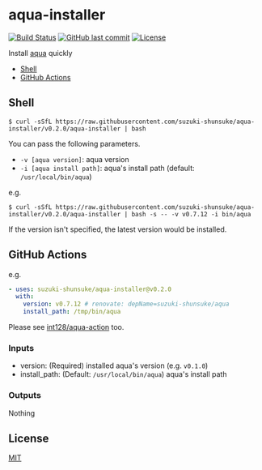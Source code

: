 # aqua-installer

[![Build Status](https://github.com/suzuki-shunsuke/aqua-installer/workflows/test/badge.svg)](https://github.com/suzuki-shunsuke/aqua-installer/actions)
[![GitHub last commit](https://img.shields.io/github/last-commit/suzuki-shunsuke/aqua-installer.svg)](https://github.com/suzuki-shunsuke/aqua-installer)
[![License](http://img.shields.io/badge/license-mit-blue.svg?style=flat-square)](https://raw.githubusercontent.com/suzuki-shunsuke/aqua-installer/main/LICENSE)

Install [aqua](https://github.com/suzuki-shunsuke/aqua) quickly

* [Shell](#shell)
* [GitHub Actions](#github-actions)

## Shell

```
$ curl -sSfL https://raw.githubusercontent.com/suzuki-shunsuke/aqua-installer/v0.2.0/aqua-installer | bash
```

You can pass the following parameters.

* `-v [aqua version]`: aqua version
* `-i [aqua install path]`: aqua's install path (default: `/usr/local/bin/aqua`)

e.g.

```
$ curl -sSfL https://raw.githubusercontent.com/suzuki-shunsuke/aqua-installer/v0.2.0/aqua-installer | bash -s -- -v v0.7.12 -i bin/aqua
```

If the version isn't specified, the latest version would be installed.

## GitHub Actions

e.g.

```yaml
- uses: suzuki-shunsuke/aqua-installer@v0.2.0
  with:
    version: v0.7.12 # renovate: depName=suzuki-shunsuke/aqua
    install_path: /tmp/bin/aqua
```

Please see [int128/aqua-action](https://github.com/int128/aqua-action) too.

### Inputs

- version: (Required) installed aqua's version (e.g. `v0.1.0`)
- install_path: (Default: `/usr/local/bin/aqua`) aqua's install path

### Outputs

Nothing

## License

[MIT](LICENSE)
